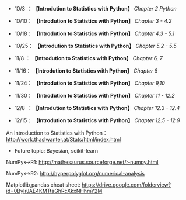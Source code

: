 * 10/3 ： **【Introdution to Statistics with Python】** *Chapter 2 Python*

* 10/10： **【Introdution to Statistics with Python】** *Chapter 3 - 4.2*

* 10/18： **【Introdution to Statistics with Python】** *Chapter 4.3 - 5.1*

* 10/25： **【Introdution to Statistics with Python】** *Chapter 5.2 - 5.5*

* 11/8 ： **【Introdution to Statistics with Python】** *Chapter 6, 7*

* 11/16： **【Introdution to Statistics with Python】** *Chapter 8*         

* 11/24： **【Introdution to Statistics with Python】** *Chapter 9,10*         

* 11/30： **【Introdution to Statistics with Python】** *Chapter 11 - 12.2*         

* 12/8 ： **【Introdution to Statistics with Python】** *Chapter 12.3 - 12.4*         

* 12/15：  **【Introdution to Statistics with Python】** *Chapter 12.5 - 12.9*    


An Introduction to Statistics with Python：
http://work.thaslwanter.at/Stats/html/index.html

* Future topic: Bayesian, scikit-learn

NumPy↔R1:
http://mathesaurus.sourceforge.net/r-numpy.html

NumPy↔R2:
http://hyperpolyglot.org/numerical-analysis

Matplotlib,pandas cheat sheet:
https://drive.google.com/folderview?id=0ByIrJAE4KMTtaGhRcXkxNHhmY2M
